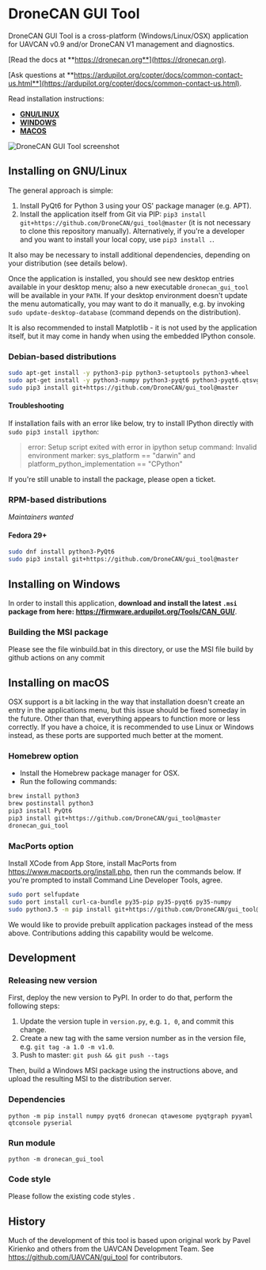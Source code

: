 DroneCAN GUI Tool 
=======================

DroneCAN GUI Tool is a cross-platform (Windows/Linux/OSX) application for UAVCAN v0.9 and/or DroneCAN V1 management and diagnostics.

[Read the docs at **https://dronecan.org**](https://dronecan.org).

[Ask questions at **https://ardupilot.org/copter/docs/common-contact-us.html**](https://ardupilot.org/copter/docs/common-contact-us.html).

Read installation instructions:

- [**GNU/LINUX**](#installing-on-gnulinux)
- [**WINDOWS**](#installing-on-windows)
- [**MACOS**](#installing-on-macos)

![DroneCAN GUI Tool screenshot](screenshot.png "DroneCAN GUI Tool screenshot")

## Installing on GNU/Linux

The general approach is simple:

1. Install PyQt6 for Python 3 using your OS' package manager (e.g. APT).
2. Install the application itself from Git via PIP:
`pip3 install git+https://github.com/DroneCAN/gui_tool@master`
(it is not necessary to clone this repository manually).
Alternatively, if you're a developer and you want to install your local copy, use `pip3 install .`.

It also may be necessary to install additional dependencies, depending on your distribution (see details below).

Once the application is installed, you should see new desktop entries available in your desktop menu;
also a new executable `dronecan_gui_tool` will be available in your `PATH`.
If your desktop environment doesn't update the menu automatically, you may want to do it manually, e.g.
by invoking `sudo update-desktop-database` (command depends on the distribution).

It is also recommended to install Matplotlib - it is not used by the application itself,
but it may come in handy when using the embedded IPython console.

### Debian-based distributions

```bash
sudo apt-get install -y python3-pip python3-setuptools python3-wheel
sudo apt-get install -y python3-numpy python3-pyqt6 python3-pyqt6.qtsvg git-core
sudo pip3 install git+https://github.com/DroneCAN/gui_tool@master
```

#### Troubleshooting

If installation fails with an error like below, try to install IPython directly with `sudo pip3 install ipython`:

> error: Setup script exited with error in ipython setup command:
> Invalid environment marker: sys_platform == "darwin" and platform_python_implementation == "CPython"

If you're still unable to install the package, please open a ticket.

### RPM-based distributions

*Maintainers wanted*

#### Fedora 29+
```bash
sudo dnf install python3-PyQt6
sudo pip3 install git+https://github.com/DroneCAN/gui_tool@master
```

## Installing on Windows

In order to install this application,
**download and install the latest `.msi` package from here: <https://firmware.ardupilot.org/Tools/CAN_GUI/>**.

### Building the MSI package

Please see the file winbuild.bat in this directory, or use the MSI file build by github actions on any commit

## Installing on macOS

OSX support is a bit lacking in the way that installation doesn't create an entry in the applications menu,
but this issue should be fixed someday in the future.
Other than that, everything appears to function more or less correctly.
If you have a choice, it is recommended to use Linux or Windows instead,
as these ports are supported much better at the moment.

### Homebrew option

* Install the Homebrew package manager for OSX.
* Run the following commands:

```bash
brew install python3
brew postinstall python3
pip3 install PyQt6
pip3 install git+https://github.com/DroneCAN/gui_tool@master
dronecan_gui_tool
```

### MacPorts option

Install XCode from App Store, install MacPorts from <https://www.macports.org/install.php>,
then run the commands below.
If you're prompted to install Command Line Developer Tools, agree.

```bash
sudo port selfupdate
sudo port install curl-ca-bundle py35-pip py35-pyqt6 py35-numpy
sudo python3.5 -m pip install git+https://github.com/DroneCAN/gui_tool@master
```

We would like to provide prebuilt application packages instead of the mess above.
Contributions adding this capability would be welcome.

## Development

### Releasing new version

First, deploy the new version to PyPI. In order to do that, perform the following steps:

1. Update the version tuple in `version.py`, e.g. `1, 0`, and commit this change.
2. Create a new tag with the same version number as in the version file, e.g. `git tag -a 1.0 -m v1.0`.
3. Push to master: `git push && git push --tags`

Then, build a Windows MSI package using the instructions above, and upload the resulting MSI to
the distribution server.

### Dependencies

`python -m pip install numpy pyqt6 dronecan qtawesome pyqtgraph pyyaml qtconsole pyserial`

### Run module
`python -m dronecan_gui_tool`

### Code style

Please follow the existing code styles .

## History

Much of the development of this tool is based upon original work by
Pavel Kirienko and others from the UAVCAN Development Team. See
https://github.com/UAVCAN/gui_tool for contributors.

